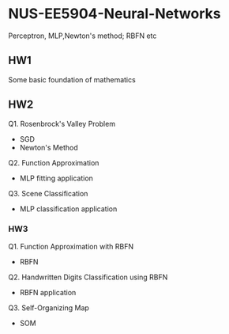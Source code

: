 # NUS-EE5904-Neural-Networks
Perceptron, MLP,Newton's method; RBFN etc

## HW1

Some basic foundation of mathematics

## HW2

Q1. Rosenbrock's Valley Problem

* SGD
* Newton's Method

Q2. Function Approximation

* MLP fitting application

Q3. Scene Classification

* MLP classification application

### HW3

Q1. Function Approximation with RBFN

* RBFN

Q2. Handwritten Digits Classification using RBFN 

* RBFN application

Q3. Self-Organizing Map

* SOM



